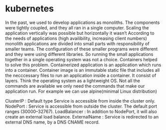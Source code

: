 # kubernetes

In the past, we used to develop applications as monoliths. The components  were tightly coupled, and they all ran in a single computer. Scaling the application vertically was possible but horizontally it wasn’t
According to the needs of applications (high availibility, increasing client numbers) monolith applications are divided into  small parts with responsibility of smaller teams. The configuration of these smaller programs were different and they were using different libraries.  So running the small applications together in a single operating system was not a choice.   Containers helped to solve this problem. Containerized application is an application which runs into a container.  Container image is an immutable static file  that includes all the necccessary files to run an application  inside a container.
It consist of layers. Think the operating system as a lightweight OS. Not all the commands are available we only need the commands that make our application run. For example we can  use alpine(minimal Linux distribution) 



ClusterIP : Default type Service is accessible from inside the cluster only.
NodePort : Service is accessible from outside the cluster. The default port ranges (30000–32767).
LoadBalancer : In addition to NodePort, it will also create an external load balance. 
ExternalName : Service is redirected to an external DNS name, by a DNS CNAME record.

